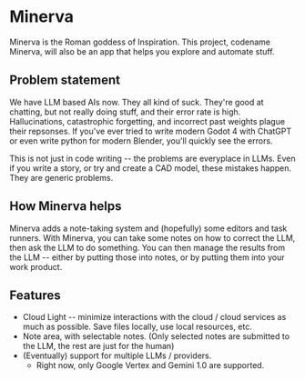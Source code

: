 # Minerva
Minerva is the Roman goddess of Inspiration.  This project, codename Minerva, will also be an app that helps you explore and automate stuff.

## Problem statement
We have LLM based AIs now.  They all kind of suck.  They're good at chatting, but not really doing stuff, and their error rate is high.  Hallucinations, catastrophic forgetting, and incorrect past weights plague their repsonses.  If you've ever tried to write modern Godot 4 with ChatGPT or even write python for modern Blender, you'll quickly see the errors.

This is not just in code writing -- the problems are everyplace in LLMs.  Even if you write a story, or try and create a CAD model, these mistakes happen.  They are generic problems.

## How Minerva helps
Minerva adds a note-taking system and (hopefully) some editors and task runners.  With Minerva, you can take some notes on how to correct the LLM, then ask the LLM to do something.  You can then manage the results from the LLM -- either by putting those into notes, or by putting them into your work product. 

## Features
- Cloud Light -- minimize interactions with the cloud / cloud services as much as possible.  Save files locally, use local resources, etc.
- Note area, with selectable notes.  (Only selected notes are submitted to the LLM, the rest are just for the human)
- (Eventually) support for multiple LLMs / providers.
	- Right now, only Google Vertex and Gemini 1.0 are supported.
